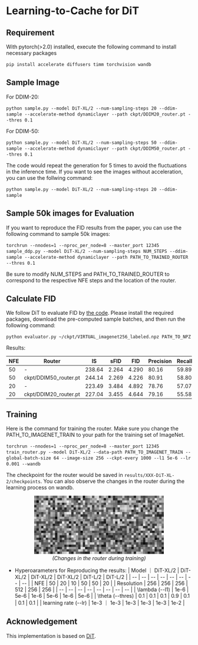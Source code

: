 
# Learning-to-Cache for DiT

## Requirement
With pytorch(>2.0) installed, execute the following command to install necessary packages
```
pip install accelerate diffusers timm torchvision wandb
```

## Sample Image
For DDIM-20:
```
python sample.py --model DiT-XL/2 --num-sampling-steps 20 --ddim-sample --accelerate-method dynamiclayer --path ckpt/DDIM20_router.pt --thres 0.1
```

For DDIM-50:
```
python sample.py --model DiT-XL/2 --num-sampling-steps 50 --ddim-sample --accelerate-method dynamiclayer --path ckpt/DDIM50_router.pt --thres 0.1
```
The code would repeat the generation for 5 times to avoid the fluctuations in the inference time. If you want to see the images without acceleration, you can use the follwing command:
```
python sample.py --model DiT-XL/2 --num-sampling-steps 20 --ddim-sample 
```

## Sample 50k images for Evaluation
If you want to reproduce the FID results from the paper, you can use the following command to sample 50k images:
```
torchrun --nnodes=1 --nproc_per_node=8 --master_port 12345 sample_ddp.py --model DiT-XL/2 --num-sampling-steps NUM_STEPS --ddim-sample --accelerate-method dynamiclayer --path PATH_TO_TRAINED_ROUTER --thres 0.1
```
Be sure to modify NUM_STEPS and PATH_TO_TRAINED_ROUTER to correspond to the respective NFE steps and the location of the router.

## Calculate FID
We follow DiT to evaluate FID by [the code](https://github.com/openai/guided-diffusion/tree/main/evaluations). Please install the required packages, download the pre-computed sample batches, and then run the following command:
```
python evaluator.py ~/ckpt/VIRTUAL_imagenet256_labeled.npz PATH_TO_NPZ
```

Results:

| NFE | Router | IS | sFID | FID | Precision | Recall |  Latency | 
| -- | -- | -- | -- | -- |  -- | -- | -- | 
| 50 | - | 238.64 | 2.264 |	4.290 |	80.16 |	59.89 |  7.245±0.029 | 
| 50 | ckpt/DDIM50_router.pt | 244.14 | 2.269| 4.226| 80.91| 58.80 |  5.568±0.017 | 
| 20 | - | 223.49 | 3.484 |	4.892 | 78.76 | 57.07 | 2.869±0.008 |
| 20 | ckpt/DDIM20_router.pt | 227.04 | 3.455| 4.644| 79.16| 55.58 |  2.261±0.005 |


## Training
Here is the command for training the router. Make sure you change the PATH_TO_IMAGENET_TRAIN to your path for the training set of ImageNet. 
```
torchrun --nnodes=1 --nproc_per_node=8 --master_port 12345 train_router.py --model DiT-XL/2 --data-path PATH_TO_IMAGENET_TRAIN --global-batch-size 64 --image-size 256 --ckpt-every 1000 --l1 5e-6 --lr 0.001 --wandb
```
The checkpoint for the router would be saved in `results/XXX-DiT-XL-2/checkpoints`. You can also observe the changes in the router during the learning process on wandb.

<div align="center">
  <img src="assets/dit.gif" width="70%" ></img>
  <br>
  <em>
      (Changes in the router during training) 
  </em>
</div>

* Hyperoarameters for Reproducing the results:
| Model ｜ DiT-XL/2 |  DiT-XL/2 |  DiT-XL/2 |  DiT-XL/2 |  DiT-L/2 | DiT-L/2 |
| -- | -- | -- | -- | -- |  -- | -- | -- | 
| NFE   | 50 | 20 | 10 | 50 | 50 | 20 |
| Resolution | 256 | 256 | 256 | 512 | 256 | 256 |
| -- | -- | -- | -- | -- |  -- | -- | -- |
| \lambda (--l1) | 1e-6 | 5e-6 | 1e-6 | 5e-6 | 1e-6 | 5e-6 |
| \theta (--thres) | 0.1 | 0.1 | 0.1 | 0.9 | 0.1 | 0.1 | 0.1 |
| learning rate (--lr) |  1e-3 ｜ 1e-3 | 1e-3 | 1e-3 | 1e-3 | 1e-2 |



## Acknowledgement
This implementation is based on [DiT](https://github.com/facebookresearch/DiT). 

